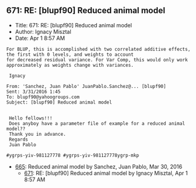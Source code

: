 ## 671: RE: [blupf90] Reduced animal model

- Title: 671: RE: [blupf90] Reduced animal model
- Author: Ignacy Misztal
- Date: Apr 1 8:57 AM
```
For BLUP, this is accomplished with two correlated additive effects, the first with 0 levels, and weights to account
for decreased residual variance. For Var Comp, this would only work approximately as weights change with variances.

 Ignacy

From: 'Sanchez, Juan Pablo' JuanPablo.Sanchez@... [blupf90]
Sent: ‎3/‎31/‎2016 1:45
To: blupf90@yahoogroups.com
Subject: [blupf90] Reduced animal model


 Hello fellows!!!
 Does anyboy have a parameter file of example for a reduced animal model??
 Thank you in advance.
 Regards
 Juan Pablo

#ygrps-yiv-981127778 #ygrps-yiv-981127778ygrp-mkp

```

- [665](0665.md): Reduced animal model by Sanchez, Juan Pablo, Mar 30, 2016
    - [671](0671.md): RE: [blupf90] Reduced animal model by Ignacy Misztal, Apr 1 8:57 AM
